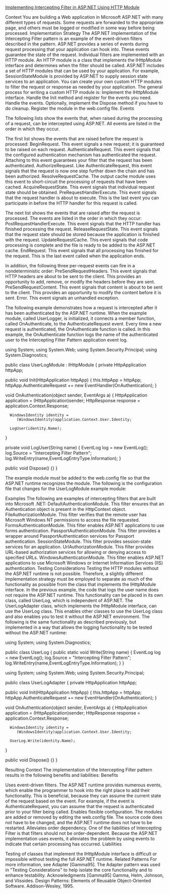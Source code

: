 ﻿[Implementing Intercepting Filter in ASP.NET Using HTTP Module](https://msdn.microsoft.com/en-us/library/ff649096.aspx)


Context 
You are building a Web application in Microsoft ASP.NET with many different types of requests. Some requests are forwarded to the appropriate page, and others must be logged or modified in some way before being processed.
Implementation Strategy 
The ASP.NET implementation of the Intercepting Filter pattern is an example of the event-driven filters described in the pattern. ASP.NET provides a series of events during request processing that your application can hook into. These events guarantee the state of the request. Individual filters are implemented with an HTTP module. An HTTP module is a class that implements the IHttpModule interface and determines when the filter should be called. ASP.NET includes a set of HTTP modules that can be used by your application. For example, SessionStateModule is provided by ASP.NET to supply session state services to an application. You can create your own custom HTTP modules to filter the request or response as needed by your application. 
The general process for writing a custom HTTP module is: 
Implement the IHttpModule interface. 
Handle the Init method and register for the events you need. 
Handle the events. 
Optionally, implement the Dispose method if you have to do cleanup. 
Register the module in the web.config file. 
Events 


The following lists show the events that, when raised during the processing of a request, can be intercepted using ASP.NET. All events are listed in the order in which they occur. 

The first list shows the events that are raised before the request is processed: 
BeginRequest. This event signals a new request; it is guaranteed to be raised on each request.
AuthenticateRequest. This event signals that the configured authentication mechanism has authenticated the request. Attaching to this event guarantees your filter that the request has been authenticated.
AuthorizeRequest. Like AuthenticateRequest, this event signals that the request is now one step further down the chain and has been authorized. 
ResolveRequestCache. The output cache module uses this event to short-circuit the processing of requests that have been cached.
AcquireRequestState. This event signals that individual request state should be obtained.
PreRequestHandlerExecute. This event signals that the request handler is about to execute. This is the last event you can participate in before the HTTP handler for this request is called.

The next list shows the events that are raised after the request is processed. The events are listed in the order in which they occur:
PostRequestHandlerExecute. This event signals that the HTTP handler has finished processing the request.
ReleaseRequestState. This event signals that the request state should be stored because the application is finished with the request.
UpdateRequestCache. This event signals that code processing is complete and the file is ready to be added to the ASP.NET cache.
EndRequest. This event signals that all processing has finished for the request. This is the last event called when the application ends.

In addition, the following three per-request events can fire in a nondeterministic order:
PreSendRequestHeaders. This event signals that HTTP headers are about to be sent to the client. This provides an opportunity to add, remove, or modify the headers before they are sent.
PreSendRequestContent. This event signals that content is about to be sent to the client. This provides an opportunity to modify the content before it is sent.
Error. This event signals an unhandled exception.

The following example demonstrates how a request is intercepted after it has been authenticated by the ASP.NET runtime. When the example module, called UserLogger, is initialized, it connects a member function, called OnAuthenticate, to the AuthenticateRequest event. Every time a new request is authenticated, the OnAuthenticate function is called. In this example, the OnAuthenticate function logs the name of the authenticated user to the Intercepting Filter Pattern application event log. 
 

using System;
using System.Web;
using System.Security.Principal;
using System.Diagnostics;

public class UserLogModule : IHttpModule
{
   private HttpApplication httpApp;

   public void Init(HttpApplication httpApp)
   {
      this.httpApp = httpApp;
      httpApp.AuthenticateRequest += new EventHandler(OnAuthentication);
   }

   void OnAuthentication(object sender, EventArgs a)
   {
      HttpApplication application = (HttpApplication)sender;
      HttpResponse response = application.Context.Response;

      WindowsIdentity identity = 
         (WindowsIdentity)application.Context.User.Identity;

      LogUser(identity.Name);
   }

   private void LogUser(String name)
   {
      EventLog log = new EventLog();
      log.Source = "Intercepting Filter Pattern";
      log.WriteEntry(name,EventLogEntryType.Information);
   }

   public void Dispose()
   {}
}
 
The example module must be added to the web.config file so that the ASP.NET runtime recognizes the module. The following is the configuration file that changes for the UserLogModule example module:
 

<httpModules>
      <add name="UserLogModule" type="UserLogModule, ifilter" />
</httpModules>
 
Examples 
The following are examples of intercepting filters that are built into Microsoft .NET:
DefaultAuthenticationModule. This filter ensures that an Authentication object is present in the HttpContext object. 
FileAuthorizationModule. This filter verifies that the remote user has Microsoft Windows NT permissions to access the file requested. 
FormsAuthenticationModule. This filter enables ASP.NET applications to use forms authentication.
PassportAuthenticationModule. This filter provides a wrapper around PassportAuthentication services for Passport authentication. 
SessionStateModule. This filter provides session-state services for an application.
UrlAuthorizationModule. This filter provides URL-based authorization services for allowing or denying access to specified URLs.
WindowsAuthenticationModule. This filter enables ASP.NET applications to use Microsoft Windows or Internet Information Services (IIS) authentication.
Testing Considerations 
Testing the HTTP modules without the ASP.NET runtime is not possible. Therefore, a slightly different implementation strategy must be employed to separate as much of the functionality as possible from the class that implements the IHttpModule interface. In the previous example, the code that logs the user name does not require the ASP.NET runtime. This functionality can be placed in its own class, called UserLog, which is independent of ASP.NET. The UserLogAdapter class, which implements the IHttpModule interface, can use the UserLog class. This enables other classes to use the UserLog class and also enables you to test it without the ASP.NET environment. The following is the same functionality as described previously, but implemented in a way that allows the logging functionality to be tested without the ASP.NET runtime: 
 

using System;
using System.Diagnostics;

public class UserLog
{
   public static void Write(String name)
   {
      EventLog log = new EventLog();
      log.Source = "Intercepting Filter Pattern";
      log.WriteEntry(name,EventLogEntryType.Information);
   }
}

using System;
using System.Web;
using System.Security.Principal;

public class UserLogAdapter
{
   private HttpApplication httpApp;

   public void Init(HttpApplication httpApp)
   {
      this.httpApp = httpApp;
      httpApp.AuthenticateRequest += new EventHandler(OnAuthentication);
   }

   void OnAuthentication(object sender, EventArgs a)
   {
      HttpApplication application = (HttpApplication)sender;
      HttpResponse response = application.Context.Response;

      WindowsIdentity identity = 
         (WindowsIdentity)application.Context.User.Identity;

      UserLog.Write(identity.Name);
   }

   public void Dispose()
   {}
}
 
Resulting Context 
The implementation of the Intercepting Filter pattern results in the following benefits and liabilities:
Benefits 

Uses event-driven filters. The ASP.NET runtime provides numerous events, which enable the programmer to hook into the right place to add their functionality. This is beneficial, because they can assume the current state of the request based on the event. For example, if the event is AuthenticateRequest, you can assume that the request is authenticated prior to your filter being called. 
Enables flexible configuration. The modules are added or removed by editing the web.config file. The source code does not have to be changed, and the ASP.NET runtime does not have to be restarted. 
Alleviates order dependency. One of the liabilities of Intercepting Filter is that filters should not be order-dependent. Because the ASP.NET implementation uses events, it alleviates the problem by using events to indicate that certain processing has occurred. 
Liabilities 


Testing of classes that implement the IHttpModule interface is difficult or impossible without testing the full ASP.NET runtime. 
Related Patterns 
For more information, see Adapter [Gamma95]. The Adapter pattern was used in "Testing Considerations" to help isolate the core functionality and to enhance testability. 
Acknowledgments 
[Gamma95] Gamma, Helm, Johnson, and Vlissides. Design Patterns: Elements of Reusable Object-Oriented Software. Addison-Wesley, 1995.